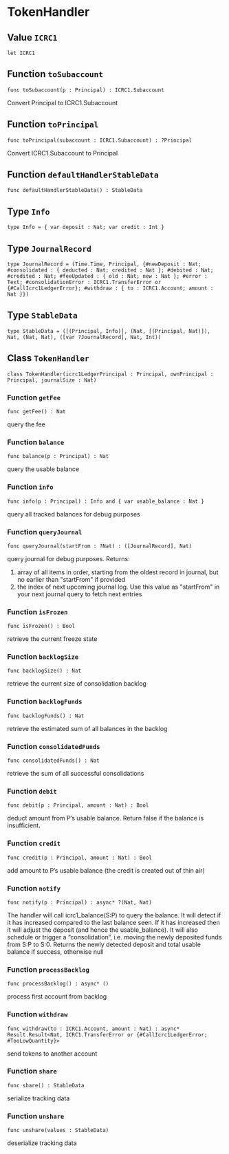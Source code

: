 # TokenHandler

## Value `ICRC1`
``` motoko
let ICRC1
```


## Function `toSubaccount`
``` motoko
func toSubaccount(p : Principal) : ICRC1.Subaccount
```

Convert Principal to ICRC1.Subaccount

## Function `toPrincipal`
``` motoko
func toPrincipal(subaccount : ICRC1.Subaccount) : ?Principal
```

Convert ICRC1.Subaccount to Principal

## Function `defaultHandlerStableData`
``` motoko
func defaultHandlerStableData() : StableData
```


## Type `Info`
``` motoko
type Info = { var deposit : Nat; var credit : Int }
```


## Type `JournalRecord`
``` motoko
type JournalRecord = (Time.Time, Principal, {#newDeposit : Nat; #consolidated : { deducted : Nat; credited : Nat }; #debited : Nat; #credited : Nat; #feeUpdated : { old : Nat; new : Nat }; #error : Text; #consolidationError : ICRC1.TransferError or {#CallIcrc1LedgerError}; #withdraw : { to : ICRC1.Account; amount : Nat }})
```


## Type `StableData`
``` motoko
type StableData = ([(Principal, Info)], (Nat, [(Principal, Nat)]), Nat, (Nat, Nat), ([var ?JournalRecord], Nat, Int))
```


## Class `TokenHandler`

``` motoko
class TokenHandler(icrc1LedgerPrincipal : Principal, ownPrincipal : Principal, journalSize : Nat)
```


### Function `getFee`
``` motoko
func getFee() : Nat
```

query the fee


### Function `balance`
``` motoko
func balance(p : Principal) : Nat
```

query the usable balance


### Function `info`
``` motoko
func info(p : Principal) : Info and { var usable_balance : Nat }
```

query all tracked balances for debug purposes


### Function `queryJournal`
``` motoko
func queryJournal(startFrom : ?Nat) : ([JournalRecord], Nat)
```

query journal for debug purposes. Returns:
1) array of all items in order, starting from the oldest record in journal, but no earlier than "startFrom" if provided
2) the index of next upcoming journal log. Use this value as "startFrom" in your next journal query to fetch next entries


### Function `isFrozen`
``` motoko
func isFrozen() : Bool
```

retrieve the current freeze state


### Function `backlogSize`
``` motoko
func backlogSize() : Nat
```

retrieve the current size of consolidation backlog


### Function `backlogFunds`
``` motoko
func backlogFunds() : Nat
```

retrieve the estimated sum of all balances in the backlog


### Function `consolidatedFunds`
``` motoko
func consolidatedFunds() : Nat
```

retrieve the sum of all successful consolidations


### Function `debit`
``` motoko
func debit(p : Principal, amount : Nat) : Bool
```

deduct amount from P’s usable balance. Return false if the balance is insufficient.


### Function `credit`
``` motoko
func credit(p : Principal, amount : Nat) : Bool
```

 add amount to P’s usable balance (the credit is created out of thin air)


### Function `notify`
``` motoko
func notify(p : Principal) : async* ?(Nat, Nat)
```

The handler will call icrc1_balance(S:P) to query the balance. It will detect if it has increased compared
to the last balance seen. If it has increased then it will adjust the deposit (and hence the usable_balance).
It will also schedule or trigger a “consolidation”, i.e. moving the newly deposited funds from S:P to S:0.
Returns the newly detected deposit and total usable balance if success, otherwise null


### Function `processBacklog`
``` motoko
func processBacklog() : async* ()
```

process first account from backlog


### Function `withdraw`
``` motoko
func withdraw(to : ICRC1.Account, amount : Nat) : async* Result.Result<Nat, ICRC1.TransferError or {#CallIcrc1LedgerError; #TooLowQuantity}>
```

send tokens to another account


### Function `share`
``` motoko
func share() : StableData
```

serialize tracking data


### Function `unshare`
``` motoko
func unshare(values : StableData)
```

deserialize tracking data
